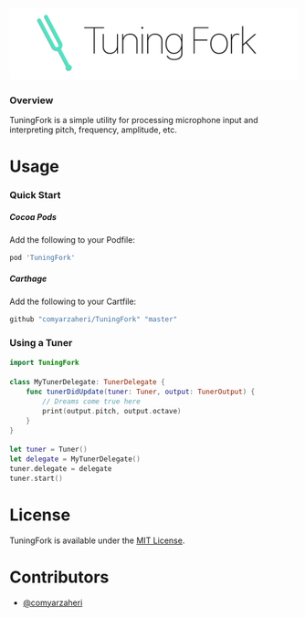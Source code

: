 ![](header.png)

### Overview

TuningFork is a simple utility for processing microphone input and interpreting pitch, frequency, amplitude, etc. 

# Usage 

### Quick Start

##### Cocoa Pods

Add the following to your Podfile:

```ruby
pod 'TuningFork'
```
##### Carthage 

Add the following to your Cartfile:

```ruby
github "comyarzaheri/TuningFork" "master"
```

### Using a Tuner

```swift
import TuningFork

class MyTunerDelegate: TunerDelegate {
	func tunerDidUpdate(tuner: Tuner, output: TunerOutput) {
		// Dreams come true here
		print(output.pitch, output.octave) 
	}
}

let tuner = Tuner()
let delegate = MyTunerDelegate()
tuner.delegate = delegate
tuner.start()
```

# License 

TuningFork is available under the [MIT License](LICENSE).

# Contributors

* [@comyarzaheri](https://github.com/comyarzaheri)
